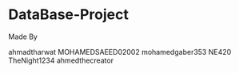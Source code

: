 # DataBase-Project

Made By

ahmadtharwat 
MOHAMEDSAEED02002
mohamedgaber353
NE420
TheNight1234
ahmedthecreator
